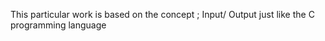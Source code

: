 This particular work is based on the concept ; Input/ Output just like the C 
programming language

